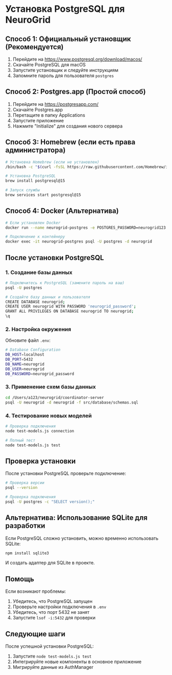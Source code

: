 # Установка PostgreSQL для NeuroGrid

## Способ 1: Официальный установщик (Рекомендуется)

1. Перейдите на https://www.postgresql.org/download/macos/
2. Скачайте PostgreSQL для macOS
3. Запустите установщик и следуйте инструкциям
4. Запомните пароль для пользователя `postgres`

## Способ 2: Postgres.app (Простой способ)

1. Перейдите на https://postgresapp.com/
2. Скачайте Postgres.app
3. Перетащите в папку Applications
4. Запустите приложение
5. Нажмите "Initialize" для создания нового сервера

## Способ 3: Homebrew (если есть права администратора)

```bash
# Установка Homebrew (если не установлен)
/bin/bash -c "$(curl -fsSL https://raw.githubusercontent.com/Homebrew/install/HEAD/install.sh)"

# Установка PostgreSQL
brew install postgresql@15

# Запуск службы
brew services start postgresql@15
```

## Способ 4: Docker (Альтернатива)

```bash
# Если установлен Docker
docker run --name neurogrid-postgres -e POSTGRES_PASSWORD=neurogrid123 -e POSTGRES_DB=neurogrid -p 5432:5432 -d postgres:15

# Подключение к контейнеру
docker exec -it neurogrid-postgres psql -U postgres -d neurogrid
```

## После установки PostgreSQL

### 1. Создание базы данных

```bash
# Подключитесь к PostgreSQL (замените пароль на ваш)
psql -U postgres

# Создайте базу данных и пользователя
CREATE DATABASE neurogrid;
CREATE USER neurogrid WITH PASSWORD 'neurogrid_password';
GRANT ALL PRIVILEGES ON DATABASE neurogrid TO neurogrid;
\q
```

### 2. Настройка окружения

Обновите файл `.env`:

```bash
# Database Configuration
DB_HOST=localhost
DB_PORT=5432
DB_NAME=neurogrid
DB_USER=neurogrid
DB_PASSWORD=neurogrid_password
```

### 3. Применение схем базы данных

```bash
cd /Users/a123/neurogrid/coordinator-server
psql -U neurogrid -d neurogrid -f src/database/schemas.sql
```

### 4. Тестирование новых моделей

```bash
# Проверка подключения
node test-models.js connection

# Полный тест
node test-models.js test
```

## Проверка установки

После установки PostgreSQL проверьте подключение:

```bash
# Проверка версии
psql --version

# Проверка подключения
psql -U postgres -c "SELECT version();"
```

## Альтернатива: Использование SQLite для разработки

Если PostgreSQL сложно установить, можно временно использовать SQLite:

```bash
npm install sqlite3
```

И создать адаптер для SQLite в проекте.

## Помощь

Если возникают проблемы:
1. Убедитесь, что PostgreSQL запущен
2. Проверьте настройки подключения в `.env`
3. Убедитесь, что порт 5432 не занят
4. Запустите `lsof -i:5432` для проверки

## Следующие шаги

После успешной установки PostgreSQL:
1. Запустите `node test-models.js test`
2. Интегрируйте новые компоненты в основное приложение
3. Мигрируйте данные из AuthManager